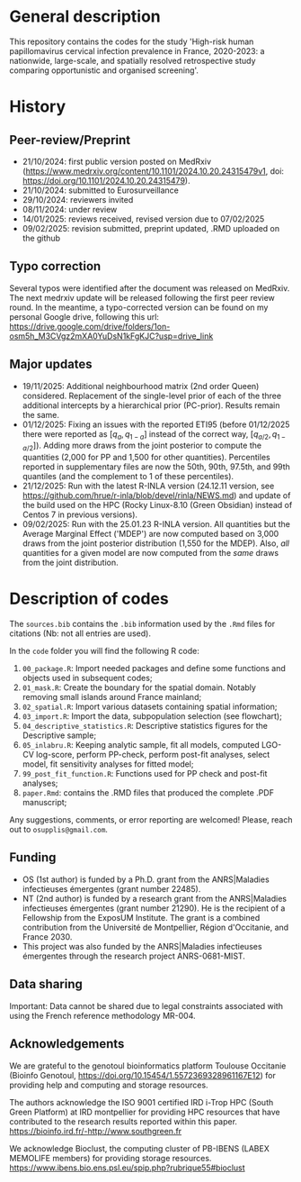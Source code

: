 # General description
This repository contains the codes for the study 'High-risk human papillomavirus cervical infection prevalence in France, 2020-2023: a nationwide, large-scale, and spatially resolved retrospective study comparing opportunistic and organised screening'. 

# History

## Peer-review/Preprint

* 21/10/2024: first public version posted on MedRxiv (https://www.medrxiv.org/content/10.1101/2024.10.20.24315479v1, doi: https://doi.org/10.1101/2024.10.20.24315479).
* 21/10/2024: submitted to Eurosurveillance
* 29/10/2024: reviewers invited
* 08/11/2024: under review
* 14/01/2025: reviews received, revised version due to 07/02/2025
* 09/02/2025: revision submitted, preprint updated, .RMD uploaded on the github


## Typo correction

Several typos were identified after the document was released on MedRxiv. The next medrxiv update will be released following the first peer review round. In the meantime, a typo-corrected version can be found on my personal Google drive, following this url: https://drive.google.com/drive/folders/1on-osm5h_M3CVgz2mXA0YuDsN1kFgKJC?usp=drive_link

## Major updates

* 19/11/2025: Additional neighbourhood matrix (2nd order Queen) considered. Replacement of the single-level prior of each of the three additional intercepts by a hierarchical prior (PC-prior). Results remain the same.
* 01/12/2025: Fixing an issues with the reported ETI95 (before 01/12/2025 there were reported as $[q_{a},q_{1-a}]$ instead of the correct way, $[q_{a/2},q_{1-a/2}]$). Adding more draws from the joint posterior to compute the quantities (2,000 for PP and 1,500 for other quantities). Percentiles reported in supplementary files are now the 50th, 90th, 97.5th, and 99th quantiles (and the complement to 1 of these percentiles).
* 21/12/2025: Run with the latest R-INLA version (24.12.11 version, see https://github.com/hrue/r-inla/blob/devel/rinla/NEWS.md) and update of the build used on the HPC (Rocky Linux-8.10 (Green Obsidian) instead of Centos 7 in previous versions).
* 09/02/2025: Run with the 25.01.23 R-INLA version. All quantities but the Average Marginal Effect ('MDEP') are now computed based on 3,000 draws from the joint posterior distribution (1,550 for the MDEP). Also, *all* quantities for a given model are now computed from the *same* draws from the joint distribution.

# Description of codes

The `sources.bib` contains the `.bib` information used by the `.Rmd` files for citations (Nb: not all entries are used).

In the `code` folder you will find the following R code:
1. `00_package.R`: Import needed packages and define some functions and objects used in subsequent codes;
2. `01_mask.R`: Create the boundary for the spatial domain. Notably removing small islands around France mainland;
3. `02_spatial.R`: Import various datasets containing spatial information;
4. `03_import.R`: Import the data, subpopulation selection (see flowchart);
5. `04_descriptive_statistics.R`: Descriptive statistics figures for the Descriptive sample;
6. `05_inlabru.R`: Keeping analytic sample, fit all models, computed LGO-CV log-score, perform PP-check, perform post-fit analyses, select model, fit sensitivity analyses for fitted model;
7. `99_post_fit_function.R`: Functions used for PP check and post-fit analyses;
8. `paper.Rmd`: contains the .RMD files that produced the complete .PDF manuscript;


Any suggestions, comments, or error reporting are welcomed! Please, reach out to `osupplis@gmail.com`.


## Funding

* OS (1st author) is funded by a Ph.D. grant from the ANRS|Maladies infectieuses émergentes (grant number 22485).
* NT (2nd author) is funded by a research grant from the ANRS|Maladies infectieuses émergentes (grant number 21290). He is the recipient of a Fellowship from the ExposUM Institute. The grant is a combined contribution from the Université de Montpellier, Région d'Occitanie, and France 2030.
* This project was also funded by the ANRS|Maladies infectieuses émergentes through the research project ANRS-0681-MIST.

## Data sharing

Important: Data cannot be shared due to legal constraints associated with using the French reference methodology MR-004. 


## Acknowledgements

We are grateful to the genotoul bioinformatics platform Toulouse Occitanie (Bioinfo Genotoul, https://doi.org/10.15454/1.5572369328961167E12) for providing help and computing and storage resources.

The authors acknowledge the  ISO 9001 certified IRD i-Trop HPC (South Green Platform) at IRD montpellier for providing HPC resources that have contributed to the research results reported within this paper. https://bioinfo.ird.fr/-http://www.southgreen.fr

We acknowledge Bioclust, the computing cluster of PB-IBENS (LABEX MEMOLIFE members) for providing storage resources. https://www.ibens.bio.ens.psl.eu/spip.php?rubrique55#bioclust

